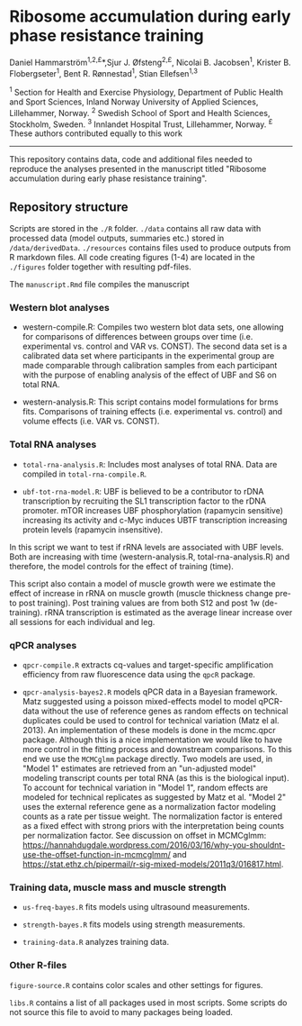 # Ribosome accumulation during early phase resistance training

Daniel Hammarström<sup>1,2,£</sup>&ast;,Sjur J. Øfsteng<sup>2,£</sup>, Nicolai B. Jacobsen<sup>1</sup>, Krister B. Flobergseter<sup>1</sup>,  Bent R. Rønnestad<sup>1</sup>, Stian Ellefsen<sup>1,3</sup>


<sup>1</sup> Section for Health and Exercise Physiology, Department of Public Health and Sport Sciences, Inland Norway University of Applied Sciences, Lillehammer, Norway. 
<sup>2</sup> Swedish School of Sport and Health Sciences, Stockholm, Sweden.
<sup>3</sup> Innlandet Hospital Trust, Lillehammer, Norway. </div>
<sup>£</sup> These authors contributed equally to this work

----------------------------------------

This repository contains data, code and additional files needed to reproduce the analyses presented in the manuscript titled "Ribosome accumulation during early phase resistance training".

## Repository structure

Scripts are stored in the `./R` folder. `./data` contains all raw data with processed data (model outputs, summaries etc.) stored in `/data/derivedData`. `./resources` contains files used to produce outputs from R markdown files. All code creating figures (1-4) are located in the `./figures` folder together with resulting pdf-files.

The `manuscript.Rmd` file compiles the manuscript

### Western blot analyses

- western-compile.R: Compiles two western blot data sets, one allowing for comparisons of differences between groups over time (i.e. experimental vs. control and VAR vs. CONST). The second data set is a calibrated data set where participants in the experimental group are made comparable through calibration samples from each participant with the purpose of enabling analysis of the effect of UBF and S6 on total RNA.

- western-analysis.R: This script contains model formulations for brms fits. Comparisons of training effects (i.e. experimental vs. control) and volume effects (i.e. VAR vs. CONST).

### Total RNA analyses

- `total-rna-analysis.R`: Includes most analyses of total RNA. Data are compiled in `total-rna-compile.R`.

- `ubf-tot-rna-model.R`: UBF is believed to be a contributor to rDNA transcription by recruiting the SL1 transcription factor to the rDNA promoter. mTOR increases UBF phosphorylation (rapamycin sensitive) increasing its activity and c-Myc induces UBTF transcription increasing protein levels (rapamycin insensitive).

In this script we want to test if rRNA levels are associated with UBF levels. Both are increasing with time (western-analysis.R, total-rna-analysis.R) and therefore, the model controls for the effect of training (time).

This script also contain a model of muscle growth were we estimate the effect of increase in rRNA on muscle growth (muscle thickness change pre- to post training). Post training values are from both S12 and post 1w (de-training). rRNA transcription is estimated as the average linear increase over all sessions for each individual and leg.

### qPCR analyses

- `qpcr-compile.R` extracts cq-values and target-specific amplification efficiency from raw fluorescence data using the `qpcR` package.

- `qpcr-analysis-bayes2.R` models qPCR data in a Bayesian framework. Matz suggested using a poisson mixed-effects model to model qPCR-data without the use of reference genes as random effects on technical duplicates could be used to control for technical variation (Matz el al. 2013). An implementation of these models is done in the mcmc.qpcr package. Although this is a nice implementation we would like to have more control in the fitting process and downstream comparisons. To this end we use the `MCMCglmm` package directly. Two models are used, in "Model 1" estimates are retrieved from an "un-adjusted model" modeling transcript counts per total RNA (as this is the biological input). To account for technical variation in "Model 1", random effects are modeled for technical replicates as suggested by Matz et al. "Model 2" uses the external reference gene as a normalization factor modeling counts as a rate per tissue weight. The normalization factor is entered as a fixed effect with strong priors with the interpretation being counts per normalization factor. See discussion on offset in MCMCglmm: https://hannahdugdale.wordpress.com/2016/03/16/why-you-shouldnt-use-the-offset-function-in-mcmcglmm/ and https://stat.ethz.ch/pipermail/r-sig-mixed-models/2011q3/016817.html. 
 
### Training data, muscle mass and muscle strength

- `us-freq-bayes.R` fits models using ultrasound measurements. 

- `strength-bayes.R` fits models using strength measurements.

- `training-data.R` analyzes training data.

### Other R-files

`figure-source.R` contains color scales and other settings for figures. 

`libs.R` contains a list of all packages used in most scripts. Some scripts do not source this file to avoid to many packages being loaded. 



